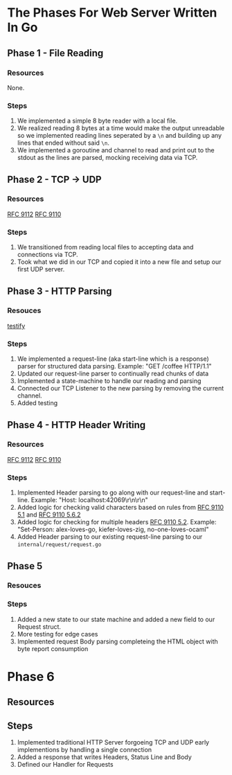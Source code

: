 # The Phases For Web Server Written In Go

## Phase 1 - File Reading

### Resources

None.

### Steps

1. We implemented a simple 8 byte reader with a local file.
2. We realized reading 8 bytes at a time would make the output unreadable so we implemented reading lines seperated by a `\n` and building up any lines that ended without said `\n`.
3. We implemented a goroutine and channel to read and print out to the stdout as the lines are parsed, mocking receiving data via TCP.

## Phase 2 - TCP -> UDP

### Resources

[RFC 9112](https://datatracker.ietf.org/doc/html/rfc9112)
[RFC 9110](https://datatracker.ietf.org/doc/html/rfc9110)

### Steps

1. We transitioned from reading local files to accepting data and connections via TCP.
2. Took what we did in our TCP and copied it into a new file and setup our first UDP server.

## Phase 3 - HTTP Parsing

### Resouces

[testify](https://github.com/stretchr/testify)

### Steps

1. We implemented a request-line (aka start-line which is a response) parser for structured data parsing. Example: "GET /coffee HTTP/1.1"
2. Updated our request-line parser to continually read chunks of data
3. Implemented a state-machine to handle our reading and parsing
4. Connected our TCP Listener to the new parsing by removing the current channel.
5. Added testing

## Phase 4 - HTTP Header Writing

### Resources

[RFC 9112](https://datatracker.ietf.org/doc/html/rfc9112)
[RFC 9110](https://datatracker.ietf.org/doc/html/rfc9110)

### Steps

1. Implemented Header parsing to go along with our request-line and start-line. Example: "Host: localhost:42069\r\n\r\n"
2. Added logic for checking valid characters based on rules from [RFC 9110 5.1](https://datatracker.ietf.org/doc/html/rfc9110) and [RFC 9110 5.6.2](https://datatracker.ietf.org/doc/html/rfc9110#name-tokens)
3. Added logic for checking for multiple headers [RFC 9110 5.2](https://datatracker.ietf.org/doc/html/rfc9110#name-field-lines-and-combined-fi). Example: "Set-Person: alex-loves-go, kiefer-loves-zig, no-one-loves-ocaml"
4. Added Header parsing to our existing request-line parsing to our `internal/request/request.go`

## Phase 5

### Resouces

### Steps

1. Added a new state to our state machine and added a new field to our Request struct.
2. More testing for edge cases
3. Implemented request Body parsing completeing the HTML object with byte report consumption

# Phase 6

## Resources

## Steps

1. Implemented traditional HTTP Server forgoeing TCP and UDP early implementions by handling a single connection
2. Added a response that writes Headers, Status Line and Body
3. Defined our Handler for Requests
